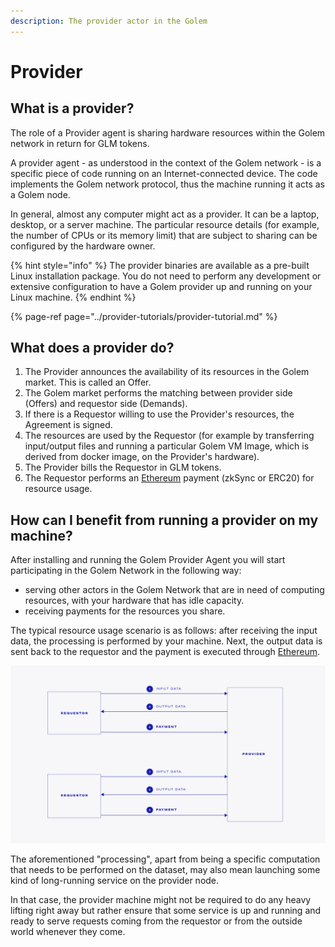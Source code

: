 ```yaml
---
description: The provider actor in the Golem
---
```


# Provider

## What is a provider?

The role of a Provider agent is sharing hardware resources within the Golem network in return for GLM tokens.

A provider agent - as understood in the context of the Golem network - is a specific piece of code running on an Internet-connected device. The code implements the Golem network protocol, thus the machine running it acts as a Golem node.

In general, almost any computer might act as a provider. It can be a laptop, desktop, or a server machine. The particular resource details \(for example, the number of CPUs or its memory limit\) that are subject to sharing can be configured by the hardware owner.

{% hint style="info" %}
The provider binaries are available as a pre-built Linux installation package. You do not need to perform any development or extensive configuration to have a Golem provider up and running on your Linux machine.
{% endhint %}

{% page-ref page="../provider-tutorials/provider-tutorial.md" %}

## What does a provider do?

1. The Provider announces the availability of its resources in the Golem market. This is called an Offer.
2. The Golem market performs the matching between provider side \(Offers\) and requestor side  \(Demands\).
3. If there is a Requestor willing to use the Provider's resources, the Agreement is signed.
4. The resources are used by the Requestor \(for example by transferring input/output files and running a particular Golem VM Image, which is derived from docker image, on the Provider's hardware\).
5. The Provider bills the Requestor in GLM tokens.
6. The Requestor performs an [Ethereum](https://ethereum.org/) payment \(zkSync or ERC20\) for resource usage.

## How can I benefit from running a provider on my machine?

After installing and running the Golem Provider Agent you will start participating in the Golem Network in the following way:

* serving other actors in the Golem Network that are in need of computing resources, with your hardware that has idle capacity.
* receiving payments for the resources you share.

The typical resource usage scenario is as follows: after receiving the input data, the processing is performed by your machine. Next, the output data is sent back to the requestor and the payment is executed through [Ethereum](https://ethereum.org/).

![](../.gitbook/assets/tnm-docs-infographics-02.jpg)

The aforementioned "processing", apart from being a specific computation that needs to be performed on the dataset, may also mean launching some kind of long-running service on the provider node.

In that case, the provider machine might not be required to do any heavy lifting right away but rather ensure that some service is up and running and ready to serve requests coming from the requestor or from the outside world whenever they come. 

